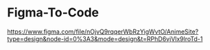 # Figma-To-Code
https://www.figma.com/file/nOjvQ9rqqerWbRzYigWvtO/AnimeSite?type=design&node-id=0%3A3&mode=design&t=RPhD6vjVlx9lroTd-1
